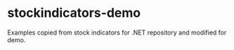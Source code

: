 # stockindicators-demo
Examples copied from stock indicators for .NET repository and modified for demo.
